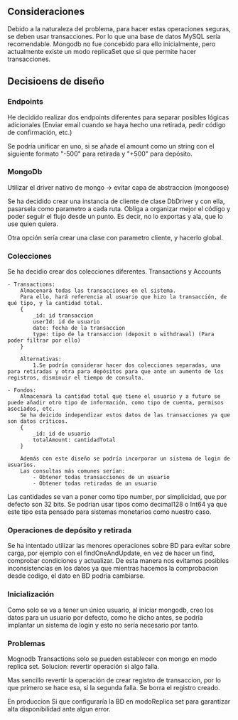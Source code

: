 ## Consideraciones

Debido a la naturaleza del problema, para hacer estas operaciones seguras, se deben usar transacciones. Por lo que una base de datos MySQL sería recomendable. Mongodb no fue concebido para ello inicialmente, pero actualmente existe un modo replicaSet que si que permite hacer transacciones.

## Decisioens de diseño

### Endpoints

He decidido realizar dos endpoints diferentes para separar posibles lógicas adicionales (Enviar email cuando se haya hecho una retirada, pedir código de confirmación, etc.)

Se podría unificar en uno, si se añade el amount como un string con el siguiente formato "-500" para retirada y "+500" para depósito.

### MongoDb

Utilizar el driver nativo de mongo -> evitar capa de abstraccion (mongoose)

Se ha decidido crear una instancia de cliente de clase DbDriver y con ella,
pasarsela como parametro a cada ruta. Obliga a organizar mejor el código y poder seguir el flujo desde un punto. Es decir, no lo exportas y ala, que lo use quien quiera.

Otra opción sería crear una clase con parametro cliente, y hacerlo global.

### Colecciones

Se ha decidio crear dos colecciones diferentes. Transactions y Accounts

    - Transactions:
        Almacenará todas las transacciones en el sistema.
        Para ello, hará referencia al usuario que hizo la transacción, de qué tipo, y la cantidad total.
        {
            _id: id transaccion
            userId: id de usuario
            date: fecha de la transaccion
            type: tipo de la transaccion (deposit o withdrawal) (Para poder filtrar por ello)
        }

        Alternativas:
            1.Se podría considerar hacer dos colecciones separadas, una para retiradas y otra para depósitos para que ante un aumento de los registros, disminuir el tiempo de consulta.

    - Fondos:
        Almacenará la cantidad total que tiene el usuario y a futuro se puede añadir otro tipo de información, como tipo de cuenta, permisos asociados, etc.
        Se ha deicido independizar estos datos de las transacciones ya que son datos críticos.
        {
            _id: id de usuario
            totalAmount: cantidadTotal
        }

        Además con este diseño se podría incorporar un sistema de login de usuarios.
        Las consultas más comunes serían:
            - Obtener todas transacciones de un usuario
            - Obtener todas retiradas de un usuario

Las cantidades se van a poner como tipo number, por simplicidad, que por defecto son 32 bits. Se podrian usar tipos como decimal128 o Int64 ya que este tipo esta pensado para sistemas monetarios como nuestro caso.

### Operaciones de depósito y retirada

<!-- Se ha decidido realizar las operaciones BD como transacciones para garantizar la atomicidad y consistencia de las operaciones bancarias. Primero, se actualizará la cantidad total del usuario. Después, se escribirá en la coleccion de transacciones. Si alguna de estas dos operaciones falla, se hace un rollback y no se escribe en BD. -->

Se ha intentado utilizar las menores operaciones sobre BD para evitar sobre carga, por ejemplo con el findOneAndUpdate, en vez de hacer un find, comprobar condiciones y actualizar. De esta manera nos evitamos posibles inconsistencias en los datos ya que mientras hacemos la comprobacion desde codigo, el dato en BD podría cambiarse.

### Inicialización

Como solo se va a tener un único usuario, al iniciar mongodb, creo los datos para un usuario por defecto, como he dicho antes, se podría implantar un sistema de login y esto no sería necesario por tanto.

### Problemas

Mognodb Transactions solo se pueden establecer con mongo en modo replica set.
Solucion: revertir operación si algo falla.

Mas sencillo revertir la operación de crear registro de transaccion, por lo que primero se hace esa, si la segunda falla. Se borra el registro creado.

En produccion Si que configuraría la BD en modoReplica set para garantizar alta disponibilidad ante algun error.
